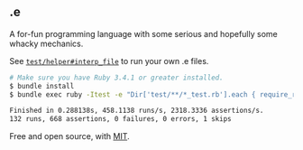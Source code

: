 ## .e

A for-fun programming language with some serious and hopefully some whacky mechanics.

See [
`test/helper#interp_file`](./test/helper.rb) to run your own .e files.
```bash
# Make sure you have Ruby 3.4.1 or greater installed.
$ bundle install 
$ bundle exec ruby -Itest -e "Dir['test/**/*_test.rb'].each { require_relative _1 }"

Finished in 0.288138s, 458.1138 runs/s, 2318.3336 assertions/s.
132 runs, 668 assertions, 0 failures, 0 errors, 1 skips
```
Free and open source, with [MIT](./LICENSE.txt).
